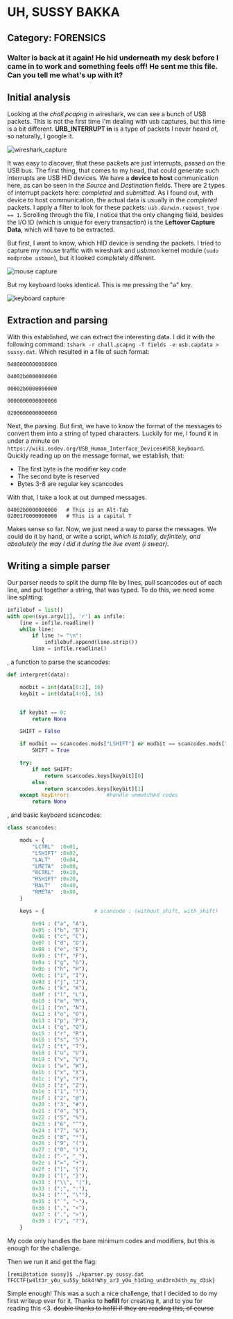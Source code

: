 # UH, SUSSY BAKKA
## Category: FORENSICS
### Walter is back at it again! He hid underneath my desk before I came in to work and something feels off! He sent me this file. Can you tell me what's up with it?

## Initial analysis

Looking at the _chall.pcapng_ in wireshark, we can see a bunch of USB packets. This is not the first time I'm dealing with usb captures, but this time is a bit different. **URB_INTERRUPT in** is a type of packets I never heard of, so naturally, I google it.

![wireshark_capture](res/cap.png)

It was easy to discover, that these packets are just interrupts, passed on the USB bus. The first thing, that comes to my head, that could generate such interrupts are USB HID devices. We have a **device to host** communication here, as can be seen in the _Source_ and _Destination_ fields.
There are 2 types of interrupt packets here: _completed_ and _submitted_. As I found out, with device to host communication, the actual data is usually in the _completed_ packets. I apply a filter to look for these packets: `usb.darwin.request_type == 1`.
Scrolling through the file, I notice that the only changing field, besides the I/O ID (which is unique for every transaction) is the **Leftover Capture Data**, which will have to be extracted.

But first, I want to know, which HID device is sending the packets. I tried to capture my mouse traffic with wireshark and _usbmon_ kernel module (`sudo modprobe usbmon`), but it looked completely different.

![mouse capture](res/mousecap.png)

But my keyboard looks identical. This is me pressing the "a" key.

![keyboard capture](res/keyboardcap.png)

## Extraction and parsing

With this established, we can extract the interesting data. I did it with the following command: `tshark -r chall.pcapng -T fields -e usb.capdata > sussy.dat`. Which resulted in a file of such format:
```
0400000000000000

04002b0000000000

00002b0000000000

0000000000000000

0200000000000000
```

Next, the parsing. But first, we have to know the format of the messages to convert them into a string of typed characters.
Luckily for me, I found it in under a minute on `https://wiki.osdev.org/USB_Human_Interface_Devices#USB_keyboard`.
Quickly reading up on the message format, we establish, that:
* The first byte is the modifier key code
* The second byte is reserved
* Bytes 3-8 are regular key scancodes

With that, I take a look at out dumped messages.
```
04002b0000000000   # This is an Alt-Tab
0200170000000000   # This is a capital T
```
Makes sense so far. Now, we just need a way to parse the messages. We could do it by hand, or write a script, _which is totally, definitely, and absolutely the way I did it during the live event (i swear)_.

## Writing a simple parser

Our parser needs to split the dump file by lines, pull scancodes out of each line, and put together a string, that was typed. To do this, we need some line splitting:
```python
infilebuf = list()
with open(sys.argv[1], 'r') as infile:
    line = infile.readline()
    while line:
        if line != "\n":
            infilebuf.append(line.strip())
        line = infile.readline()
```
, a function to parse the scancodes:
```python
def interpret(data):

    modbit = int(data[0:2], 16)
    keybit = int(data[4:6], 16)


    if keybit == 0:
        return None

    SHIFT = False

    if modbit == scancodes.mods["LSHIFT"] or modbit == scancodes.mods["RSHIFT"]:         #test if shift is on
        SHIFT = True

    try:
        if not SHIFT:
            return scancodes.keys[keybit][0]
        else:
            return scancodes.keys[keybit][1]
    except KeyError:            #handle unmatched codes
        return None
```
, and basic keyboard scancodes:
```python
class scancodes:

    mods = {
        "LCTRL"  :0x01,
        "LSHIFT" :0x02,
        "LALT"   :0x04,
        "LMETA"  :0x08,
        "RCTRL"  :0x10,
        "RSHIFT" :0x20,
        "RALT"   :0x40,
        "RMETA"  :0x80,
    }

    keys = {                # scancode : (without_shift, with_shift)

        0x04 : ("a", "A"),
        0x05 : ("b", "B"),
        0x06 : ("c", "C"),
        0x07 : ("d", "D"),
        0x08 : ("e", "E"),
        0x09 : ("f", "F"),
        0x0a : ("g", "G"),
        0x0b : ("h", "H"),
        0x0c : ("i", "I"),
        0x0d : ("j", "J"),
        0x0e : ("k", "K"),
        0x0f : ("l", "L"),
        0x10 : ("m", "M"),
        0x11 : ("n", "N"),
        0x12 : ("o", "O"),
        0x13 : ("p", "P"),
        0x14 : ("q", "Q"),
        0x15 : ("r", "R"),
        0x16 : ("s", "S"),
        0x17 : ("t", "T"),
        0x18 : ("u", "U"),
        0x19 : ("v", "V"),
        0x1a : ("w", "W"),
        0x1b : ("x", "X"),
        0x1c : ("y", "Y"),
        0x1d : ("z", "Z"),
        0x1e : ("1", "!"),
        0x1f : ("2", "@"),
        0x20 : ("3", "#"),
        0x21 : ("4", "$"),
        0x22 : ("5", "%"),
        0x23 : ("6", "^"),
        0x24 : ("7", "&"),
        0x25 : ("8", "*"),
        0x26 : ("9", "("),
        0x27 : ("0", ")"),
        0x2d : ("-", "_"),
        0x2e : ("=", "+"),
        0x2f : ("[", "{"),
        0x30 : ("]", "}"),
        0x31 : ("\\", "|"),
        0x33 : (";", ":"),
        0x34 : ("'", "\""),
        0x35 : ("`", "~"),
        0x36 : (",", "<"),
        0x37 : (".", ">"),
        0x38 : ("/", "?"),
    }
```
My code only handles the bare minimum codes and modifiers, but this is enough for the challenge.

Then we run it and get the flag:
```
[remi@station sussy]$ ./kparser.py sussy.dat 
TFCCTF{w4lt3r_y0u_su55y_b4k4!Why_ar3_y0u_h1d1ng_und3rn34th_my_d3sk}
```

Simple enough! This was a such a nice challenge, that I decided to do my first writeup ever for it. Thanks to **hofill** for creating it, and to you for reading this <3. ~~double thanks to hofill if they are reading this, of course~~
